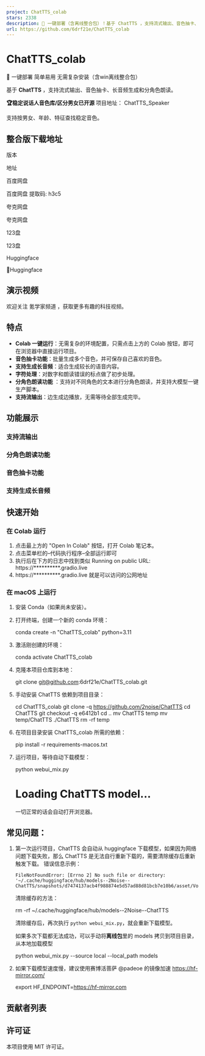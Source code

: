 ```yaml
---
project: ChatTTS_colab
stars: 2338
description: 🚀 一键部署（含离线整合包）！基于 ChatTTS ，支持流式输出、音色抽卡、长音频生成和分角色朗读。简单易用，无需复杂安装。
url: https://github.com/6drf21e/ChatTTS_colab
---
```


ChatTTS\_colab
==============

🚀 一键部署 简单易用 无需复杂安装（含win离线整合包）

基于 **ChatTTS** ，支持流式输出、音色抽卡、长音频生成和分角色朗读。

**🏆稳定说话人音色库/区分男女已开源** 项目地址： ChatTTS\_Speaker

支持按男女、年龄、特征查找稳定音色。

整合版下载地址
-------

版本

地址

百度网盘

百度网盘 提取码: h3c5

夸克网盘

夸克网盘

123盘

123盘

Huggingface

🤗Huggingface

演示视频
----

欢迎关注 氪学家频道 ，获取更多有趣的科技视频。

特点
--

-   **Colab 一键运行**：无需复杂的环境配置，只需点击上方的 Colab 按钮，即可在浏览器中直接运行项目。
-   **音色抽卡功能**：批量生成多个音色，并可保存自己喜欢的音色。
-   **支持生成长音频**：适合生成较长的语音内容。
-   **字符处理**：对数字和朗读错误的标点做了初步处理。
-   **分角色朗读功能** ：支持对不同角色的文本进行分角色朗读，并支持大模型一键生产脚本。
-   **支持流输出**：边生成边播放，无需等待全部生成完毕。

功能展示
----

### 支持流输出

### 分角色朗读功能

### 音色抽卡功能

### 支持生成长音频

快速开始
----

### 在 Colab 运行

1.  点击最上方的 "Open In Colab" 按钮，打开 Colab 笔记本。
2.  点击菜单栏的–代码执行程序–全部运行即可
3.  执行后在下方的日志中找到类似 Running on public URL: https://\*\*\*\*\*\*\*\*\*\*.gradio.live
4.  https://\*\*\*\*\*\*\*\*\*\*.gradio.live 就是可以访问的公网地址

### 在 macOS 上运行

1.  安装 Conda（如果尚未安装）。
2.  打开终端，创建一个新的 conda 环境：
    
    conda create -n "ChatTTS\_colab" python=3.11
    
3.  激活刚创建的环境：
    
    conda activate ChatTTS\_colab
    
4.  克隆本项目仓库到本地：
    
    git clone git@github.com:6drf21e/ChatTTS\_colab.git
    
5.  手动安装 ChatTTS 依赖到项目目录：
    
    cd ChatTTS\_colab
    git clone -q https://github.com/2noise/ChatTTS
    cd ChatTTS
    git checkout -q e6412b1
    cd ..
    mv ChatTTS temp
    mv temp/ChatTTS ./ChatTTS
    rm -rf temp
    
6.  在项目目录安装 ChatTTS\_colab 所需的依赖：
    
    pip install -r requirements-macos.txt
    
7.  运行项目，等待自动下载模型：
    
    python webui\_mix.py
    # Loading ChatTTS model...
    
    一切正常的话会自动打开浏览器。

常见问题：
-----

1.  第一次运行项目，ChatTTS 会自动从 huggingface 下载模型，如果因为网络问题下载失败，那么 ChatTTS 是无法自行重新下载的，需要清除缓存后重新触发下载。 错误信息示例：
    
    ```
    FileNotFoundError: [Errno 2] No such file or directory: '~/.cache/huggingface/hub/models--2Noise--ChatTTS/snapshots/d7474137acb4f988874e5d57ad88d81bcb7e10b6/asset/Vocos.pt'
    ```
    
    清除缓存的方法：
    
    rm -rf ~/.cache/huggingface/hub/models--2Noise--ChatTTS
    
    清除缓存后，再次执行 `python webui_mix.py`，就会重新下载模型。
    
    如果多次下载都无法成功，可以手动将**离线包**里的 models 拷贝到项目目录，从本地加载模型
    
       python webui\_mix.py --source local --local\_path models
    
2.  如果下载模型速度慢，建议使用赛博活菩萨 @padeoe 的镜像加速 https://hf-mirror.com/
    
     export HF\_ENDPOINT=https://hf-mirror.com
    

贡献者列表
-----

许可证
---

本项目使用 MIT 许可证。
